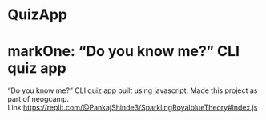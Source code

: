 ﻿# QuizApp
# markOne: “Do you know me?” CLI quiz app
“Do you know me?” CLI quiz app built using javascript.
Made this project as part of neogcamp.
Link:https://replit.com/@PankajShinde3/SparklingRoyalblueTheory#index.js
